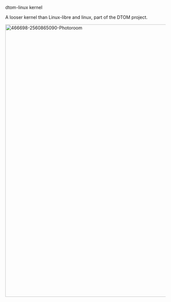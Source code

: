 dtom-linux kernel


A looser kernel than Linux-libre and linux, part of the DTOM project.


<img width="1280" height="853" alt="466698-2560865090-Photoroom" src="https://github.com/user-attachments/assets/1f19bf5c-015b-430a-8d91-60cf68edffc5" />
